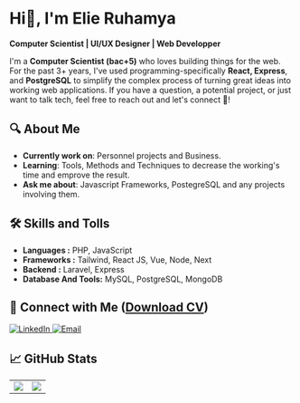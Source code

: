 # Hi👋, I'm Elie Ruhamya

__Computer Scientist | UI/UX Designer | Web Developper__

I'm a **Computer Scientist (bac+5)** who loves building things for the web. For the past 3+ years, I've used programming-specifically **React, Express**, and **PostgreSQL** to simplify the complex process of turning great ideas into working web applications. If you have a question, a potential project, or just want to talk tech, feel free to reach out and let's connect 🤝!

## 🔍 About Me

- **Currently work on**: Personnel projects and Business.
- **Learning**: Tools, Methods and Techniques to decrease the working's time and emprove the result. 
- **Ask me about**: Javascript Frameworks, PostegreSQL and any projects involving them.

## 🛠️ Skills and Tolls

- **Languages :** PHP, JavaScript
- **Frameworks :** Tailwind, React JS, Vue, Node, Next
- **Backend :** Laravel, Express
- **Database And Tools:** MySQL, PostgreSQL, MongoDB

## 🤝 Connect with Me (<a href="https://elie-ru01.netlify.app/cv/elie ruhamya.pdf" target="_black">**Download CV**</a>)

  <a href="https://www.linkedin.com/in/elie-ruhamya-996826285" target="_blank">
    <img src="https://camo.githubusercontent.com/b38b096af756695c6acd839338fdf761a79e7282ab4b42b8d1fdd3f8c5d2ffa8/68747470733a2f2f696d672e736869656c64732e696f2f62616467652f4c696e6b6564496e2d3041363643323f7374796c653d666f722d7468652d6261646765266c6f676f3d6c696e6b6564696e266c6f676f436f6c6f723d7768697465" alt="LinkedIn" data-canonical-src="https://img.shields.io/badge/LinkedIn-0A66C2?style=for-the-badge&amp;logo=linkedin&amp;logoColor=white" style="max-width: 100%;">
  </a>
  <a href="mailto:elieruhamya20@gmail.com">
    <img src="https://camo.githubusercontent.com/634f77c49d135ee81a2825173ce1e6d2afd5401913ec1802bcdc3e42e1ab1912/68747470733a2f2f696d672e736869656c64732e696f2f62616467652f456d61696c2d4541343333353f7374796c653d666f722d7468652d6261646765266c6f676f3d676d61696c266c6f676f436f6c6f723d7768697465" alt="Email" data-canonical-src="https://img.shields.io/badge/Email-EA4335?style=for-the-badge&amp;logo=gmail&amp;logoColor=white" style="max-width: 100%;">
  </a>
  <!-- <a href="https://twitter.com/RuhamyaElie" target="_blank">
    <img src="https://img.shields.io/badge/Twitter-blue?style=for-the-badge&logo=twitter&logoColor=white" alt="Twitter Badge"/>
  </a> -->

  <!-- <br/> -->
  <!-- **"Bridging vision and reality with robust code"**  -->
  <!-- [Portfolio](https://elie-ru01.netlify.app/) -->
  <!-- <a href="https://elie-ru01.netlify.app/cv/elie ruhamya.pdf" target="_black">**Download CV**</a> -->

## 📈 GitHub Stats

<table>
  <tr>
    <td valign="top"><img src="https://github-readme-stats.vercel.app/api?username=ElieRu&theme=vue-dark&show_icons=true&hide_border=true&count_private=true"/></td>
    <td valign="top"><img src="https://github-readme-stats.vercel.app/api/top-langs/?username=ElieRu&layout=compact&theme=vision-friendly-dark"/></td>
  </tr>
</table>



